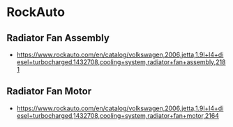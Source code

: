 # RockAuto
## Radiator Fan Assembly
- https://www.rockauto.com/en/catalog/volkswagen,2006,jetta,1.9l+l4+diesel+turbocharged,1432708,cooling+system,radiator+fan+assembly,2181

## Radiator Fan Motor
- https://www.rockauto.com/en/catalog/volkswagen,2006,jetta,1.9l+l4+diesel+turbocharged,1432708,cooling+system,radiator+fan+motor,2164
